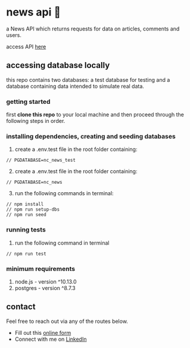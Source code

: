 # news api 📰

a News API which returns requests for data on articles, comments and users.

access API [here](https://news-app-2.onrender.com/api/)

## accessing database locally

this repo contains two databases: a test database for testing and a database containing data intended to simulate real data.

### getting started

first **clone this repo** to your local machine and then proceed through the following steps in order.

### installing dependencies, creating and seeding databases

1. create a .env.test file in the root folder containing: 

```
// PGDATABASE=nc_news_test 
```

2. create a .env.test file in the root folder containing: 

```
// PGDATABASE=nc_news 
```

3. run the following commands in terminal:

```
// npm install
// npm run setup-dbs
// npm run seed
```

### running tests

1. run the following command in terminal

```
// npm run test
```

### minimum requirements

1. node.js - version ^10.13.0
2. postgres - version ^8.7.3

## contact

Feel free to reach out via any of the routes below.

- Fill out this [online form](https://simranamin.com/#contact)
- Connect with me on [LinkedIn](https://www.linkedin.com/in/simran-amin/)